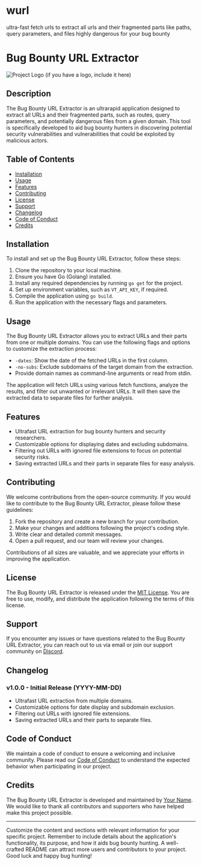 # wurl
ultra-fast fetch urls to extract all urls and their fragmented parts like paths, query parameters, and files highly dangerous for your bug bounty

# Bug Bounty URL Extractor

![Project Logo](logo.png) (if you have a logo, include it here)

## Description

The Bug Bounty URL Extractor is an ultrarapid application designed to extract all URLs and their fragmented parts, such as routes, query parameters, and potentially dangerous files from a given domain. This tool is specifically developed to aid bug bounty hunters in discovering potential security vulnerabilities and vulnerabilities that could be exploited by malicious actors.

## Table of Contents

- [Installation](#installation)
- [Usage](#usage)
- [Features](#features)
- [Contributing](#contributing)
- [License](#license)
- [Support](#support)
- [Changelog](#changelog)
- [Code of Conduct](#code-of-conduct)
- [Credits](#credits)

## Installation

To install and set up the Bug Bounty URL Extractor, follow these steps:

1. Clone the repository to your local machine.
2. Ensure you have Go (Golang) installed.
3. Install any required dependencies by running `go get` for the project.
4. Set up environment variables, such as `VT_API_KEY`, if required.
5. Compile the application using `go build`.
6. Run the application with the necessary flags and parameters.

## Usage

The Bug Bounty URL Extractor allows you to extract URLs and their parts from one or multiple domains. You can use the following flags and options to customize the extraction process:

- `-dates`: Show the date of the fetched URLs in the first column.
- `-no-subs`: Exclude subdomains of the target domain from the extraction.
- Provide domain names as command-line arguments or read from stdin.

The application will fetch URLs using various fetch functions, analyze the results, and filter out unwanted or irrelevant URLs. It will then save the extracted data to separate files for further analysis.

## Features

- Ultrafast URL extraction for bug bounty hunters and security researchers.
- Customizable options for displaying dates and excluding subdomains.
- Filtering out URLs with ignored file extensions to focus on potential security risks.
- Saving extracted URLs and their parts in separate files for easy analysis.

## Contributing

We welcome contributions from the open-source community. If you would like to contribute to the Bug Bounty URL Extractor, please follow these guidelines:

1. Fork the repository and create a new branch for your contribution.
2. Make your changes and additions following the project's coding style.
3. Write clear and detailed commit messages.
4. Open a pull request, and our team will review your changes.

Contributions of all sizes are valuable, and we appreciate your efforts in improving the application.

## License

The Bug Bounty URL Extractor is released under the [MIT License](LICENSE). You are free to use, modify, and distribute the application following the terms of this license.

## Support

If you encounter any issues or have questions related to the Bug Bounty URL Extractor, you can reach out to us via email or join our support community on [Discord](https://discord.gg/bugbounty).

## Changelog

### v1.0.0 - Initial Release (YYYY-MM-DD)

- Ultrafast URL extraction from multiple domains.
- Customizable options for date display and subdomain exclusion.
- Filtering out URLs with ignored file extensions.
- Saving extracted URLs and their parts to separate files.

## Code of Conduct

We maintain a code of conduct to ensure a welcoming and inclusive community. Please read our [Code of Conduct](CODE_OF_CONDUCT.md) to understand the expected behavior when participating in our project.

## Credits

The Bug Bounty URL Extractor is developed and maintained by [Your Name](https://github.com/yourusername). We would like to thank all contributors and supporters who have helped make this project possible.

---

Customize the content and sections with relevant information for your specific project. Remember to include details about the application's functionality, its purpose, and how it aids bug bounty hunting. A well-crafted README can attract more users and contributors to your project. Good luck and happy bug hunting!
